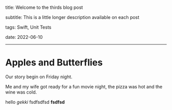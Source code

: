 title: Welcome to the thirds blog post

subtitle: This is a little longer description available on each post

tags: Swift, Unit Tests

date: 2022-06-10

---

# Apples and Butterflies
Our story begin on Friday night.

Me and my wife got ready for a fun movie night, the pizza was hot and the wine was cold.

hello *gekki* fsdfsdfsd **fsdfsd**